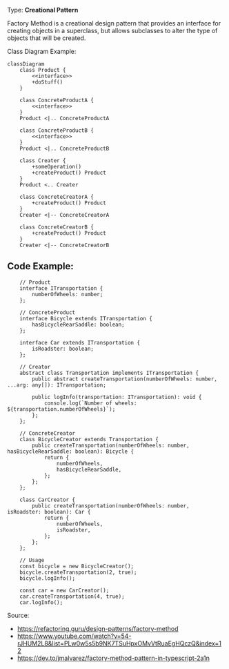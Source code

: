Type: **Creational Pattern**

Factory Method is a creational design pattern that provides an interface for creating objects in a superclass, but allows subclasses to alter the type of objects that will be created.

Class Diagram Example:
```mermaid
classDiagram
    class Product {
        <<interface>>
        +doStuff()
    }

    class ConcreteProductA {
        <<interface>>
    }
    Product <|.. ConcreteProductA

    class ConcreteProductB {
        <<interface>>
    }
    Product <|.. ConcreteProductB

    class Creater {
        +someOperation()
        +createProduct() Product
    }
    Product <.. Creater

    class ConcreteCreatorA {
        +createProduct() Product
    }
    Creater <|-- ConcreteCreatorA

    class ConcreteCreatorB {
        +createProduct() Product
    }
    Creater <|-- ConcreteCreatorB
```

## Code Example:

        // Product
        interface ITransportation {
            numberOfWheels: number;
        };

        // ConcreteProduct
        interface Bicycle extends ITransportation {
            hasBicycleRearSaddle: boolean;
        };

        interface Car extends ITransportation {
            isRoadster: boolean;
        };

        // Creator
        abstract class Transportation implements ITransportation {
            public abstract createTransportation(numberOfWheels: number, ...arg: any[]): ITransportation;

            public logInfo(transportation: ITransportation): void {
                console.log(`Number of wheels: ${transportation.numberOfWheels}`);
            };
        };

        // ConcreteCreator
        class BicycleCreator extends Transportation {
            public createTransportation(numberOfWheels: number, hasBicycleRearSaddle: boolean): Bicycle {
                return {
                    numberOfWheels,
                    hasBicycleRearSaddle,
                };
            };
        };

        class CarCreator {
            public createTransportation(numberOfWheels: number, isRoadster: boolean): Car {
                return {
                    numberOfWheels,
                    isRoadster,
                };
            };
        };

        // Usage
        const bicycle = new BicycleCreator();
        bicycle.createTransportation(2, true);
        bicycle.logInfo();

        const car = new CarCreator();
        car.createTransportation(4, true);
        car.logInfo();

Source:
- https://refactoring.guru/design-patterns/factory-method
- https://www.youtube.com/watch?v=54-rJHUM2L8&list=PLw0w5s5b9NK7TSuHpxOMvVtRuaEgHQczQ&index=12
- https://dev.to/jmalvarez/factory-method-pattern-in-typescript-2a1n
